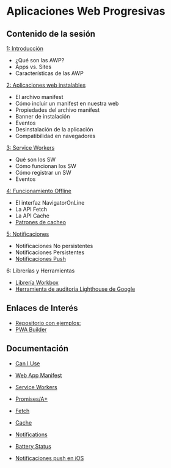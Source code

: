 # Aplicaciones Web Progresivas

## Contenido de la sesión

[1: Introducción](./doc/introduccion.md)
- ¿Qué son las AWP?
- Apps vs. Sites
- Características de las AWP

[2: Aplicaciones web instalables](./doc/manifest.md)
- El archivo manifest
- Cómo incluir un manifest en nuestra web
- Propiedades del archivo manifest
- Banner de instalación
- Eventos
- Desinstalación de la aplicación
- Compatibilidad en navegadores

[3: Service Workers](./doc/service_workers.md)
- Qué son los SW
- Cómo funcionan los SW
- Cómo registrar un SW
- Eventos

[4: Funcionamiento Offline](./doc/offline.md)
- El interfaz NavigatorOnLine
- La API Fetch
- La API Cache
- [Patrones de cacheo](./doc/patrones_cacheo.md)

[5: Notificaciones](./doc/notificaciones.md)
- Notificaciones No persistentes
- Notificaciones Persistentes
- [Notificaciones Push](./doc/notificaciones_push.md)

6: Librerías y Herramientas
- [Librería Workbox](https://developers.google.com/web/tools/workbox/)
- [Herramienta de auditoría Lighthouse de Google](./doc/auditoria.md)

## Enlaces de Interés

- [Repositorio con ejemplos:](https://github.com/hemanth/awesome-pwa)
- [PWA Builder](https://www.pwabuilder.com/)

## Documentación

- [Can I Use](https://caniuse.com/)
- [Web App Manifest](https://www.w3.org/TR/appmanifest/)
- [Service Workers](https://developer.mozilla.org/es/docs/Web/API/Service_Worker_API)
- [Promises/A+](https://github.com/carherco/curso-promesas)
- [Fetch](https://developer.mozilla.org/en-US/docs/Web/API/Fetch_API)
- [Cache](https://developer.mozilla.org/en-US/docs/Web/API/Cache)
- [Notifications](https://developer.mozilla.org/en-US/docs/Web/API/Notifications_API)
- [Battery Status](https://w3c.github.io/battery/)

- [Notificaciones push en iOS](https://www.theverge.com/2023/2/16/23603042/apple-push-notifications-web-apps-ios-ipados-safari-16-4-beta-webkit)
